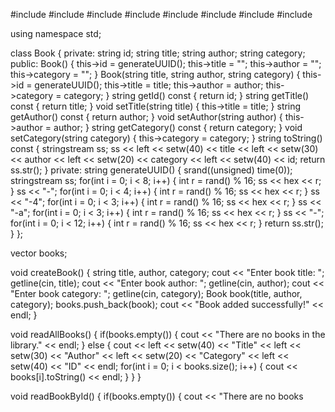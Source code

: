 #include <iostream>
#include <vector>
#include <algorithm>
#include <string>
#include <cstdlib>
#include <ctime>
#include <iomanip>
#include <sstream>

using namespace std;

class Book {
    private:
        string id;
        string title;
        string author;
        string category;
    public:
        Book() {
            this->id = generateUUID();
            this->title = "";
            this->author = "";
            this->category = "";
        }
        Book(string title, string author, string category) {
            this->id = generateUUID();
            this->title = title;
            this->author = author;
            this->category = category;
        }
        string getId() const {
            return id;
        }
        string getTitle() const {
            return title;
        }
        void setTitle(string title) {
            this->title = title;
        }
        string getAuthor() const {
            return author;
        }
        void setAuthor(string author) {
            this->author = author;
        }
        string getCategory() const {
            return category;
        }
        void setCategory(string category) {
            this->category = category;
        }
        string toString() const {
            stringstream ss;
            ss << left << setw(40) << title << left << setw(30) << author << left << setw(20) << category << left << setw(40) << id;
            return ss.str();
        }
    private:
        string generateUUID() {
            srand((unsigned) time(0));
            stringstream ss;
            for(int i = 0; i < 8; i++) {
                int r = rand() % 16;
                ss << hex << r;
            }
            ss << "-";
            for(int i = 0; i < 4; i++) {
                int r = rand() % 16;
                ss << hex << r;
            }
            ss << "-4";
            for(int i = 0; i < 3; i++) {
                int r = rand() % 16;
                ss << hex << r;
            }
            ss << "-a";
            for(int i = 0; i < 3; i++) {
                int r = rand() % 16;
                ss << hex << r;
            }
            ss << "-";
            for(int i = 0; i < 12; i++) {
                int r = rand() % 16;
                ss << hex << r;
            }
            return ss.str();
        }
};

vector<Book> books;

void createBook() {
    string title, author, category;
    cout << "Enter book title: ";
    getline(cin, title);
    cout << "Enter book author: ";
    getline(cin, author);
    cout << "Enter book category: ";
    getline(cin, category);
    Book book(title, author, category);
    books.push_back(book);
    cout << "Book added successfully!" << endl;
}

void readAllBooks() {
    if(books.empty()) {
        cout << "There are no books in the library." << endl;
    } else {
        cout << left << setw(40) << "Title" << left << setw(30) << "Author" << left << setw(20) << "Category" << left << setw(40) << "ID" << endl;
        for(int i = 0; i < books.size(); i++) {
            cout << books[i].toString() << endl;
        }
    }
}

void readBookById() {
    if(books.empty()) {
        cout << "There are no books
